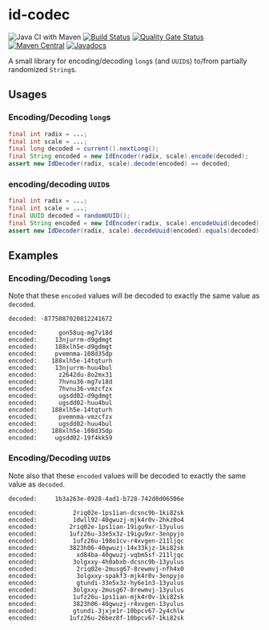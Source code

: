 # id-codec

![Java CI with Maven](https://github.com/jinahya/id-codec/workflows/Java%20CI%20with%20Maven/badge.svg)
[![Build Status](https://travis-ci.org/jinahya/id-codec.svg?branch=develop)](https://travis-ci.org/jinahya/id-codec)
[![Quality Gate Status](https://sonarcloud.io/api/project_badges/measure?project=jinahya_id-codec&metric=alert_status)](https://sonarcloud.io/dashboard?id=jinahya_id-codec)
[![Maven Central](https://img.shields.io/maven-central/v/com.github.jinahya/id-codec.svg)](http://search.maven.org/#search%7Cgav%7C1%7Cg%3A%22com.github.jinahya%22%20AND%20a%3A%22id-codec%22)
[![Javadocs](http://www.javadoc.io/badge/com.github.jinahya/id-codec.svg)](http://www.javadoc.io/doc/com.github.jinahya/id-codec)

A small library for encoding/decoding `long`s (and `UUID`s) to/from partially randomized `String`s.

## Usages

### Encoding/Decoding `long`s

```java
final int radix = ...;
final int scale = ...;
final long decoded = current().nextLong();
final String encoded = new IdEncoder(radix, scale).encode(decoded);
assert new IdDecoder(radix, scale).decode(encoded) == decoded;
```

### encoding/decoding `UUID`s

```java
final int radix = ...;
final int scale = ...;
final UUID decoded = randomUUID();
final String encoded = new IdEncoder(radix, scale).encodeUuid(decoded);
assert new IdDecoder(radix, scale).decodeUuid(encoded).equals(decoded);
```

## Examples

### Encoding/Decoding `long`s

Note that these `encoded` values will be decoded to exactly the same value as `decoded`.

```
decoded: -8775087020812241672

encoded:      gon58uq-mg7v18d
encoded:     13njurrm-d9gdmgt
encoded:     188xlh5e-d9gdmgt
encoded:     pvemnma-108d35dp
encoded:    188xlh5e-14tqturh
encoded:     13njurrm-huu4bul
encoded:      z2642du-8o2mx31
encoded:      7hvnu36-mg7v18d
encoded:      7hvnu36-vmzcfzx
encoded:      ugsdd02-d9gdmgt
encoded:      ugsdd02-huu4bul
encoded:    188xlh5e-14tqturh
encoded:      pvemnma-vmzcfzx
encoded:      ugsdd02-huu4bul
encoded:    188xlh5e-108d35dp
encoded:     ugsdd02-19f4kk59
```

### Encoding/Decoding `UUID`s

Note also that these `encoded` values will be decoded to exactly the same value as `decoded`.

```
decoded:     1b3a263e-0928-4ad1-b728-742d0d06506e

encoded:          2riq02e-1ps1ian-dcsnc9b-1ki82sk
encoded:          1dwll92-40gwuzj-mjk4r0v-2hkz0o4
encoded:         2riq02e-1ps1ian-19igu9xr-13yulus
encoded:         1ufz26u-33e5x3z-19igu9xr-3enpyjo
encoded:          1ufz26u-198o1cv-r4xvgen-211ljqc
encoded:         3823h06-40gwuzj-14x33kjz-1ki82sk
encoded:           xd84ba-40gwuzj-vqbm5sf-211ljqc
encoded:          3olgxxy-4h0abxb-dcsnc9b-13yulus
encoded:           2riq02e-2musg67-8rewmvj-nfh4x0
encoded:           3olgxxy-spakf3-mjk4r0v-3enpyjo
encoded:           gtundi-33e5x3z-hy6e1n3-13yulus
encoded:          3olgxxy-2musg67-8rewmvj-13yulus
encoded:          1ufz26u-1ps1ian-mjk4r0v-1ki82sk
encoded:          3823h06-40gwuzj-r4xvgen-13yulus
encoded:          gtundi-3jxje1r-10bpcv67-2y4chlw
encoded:         1ufz26u-26bez8f-10bpcv67-1ki82sk
```
